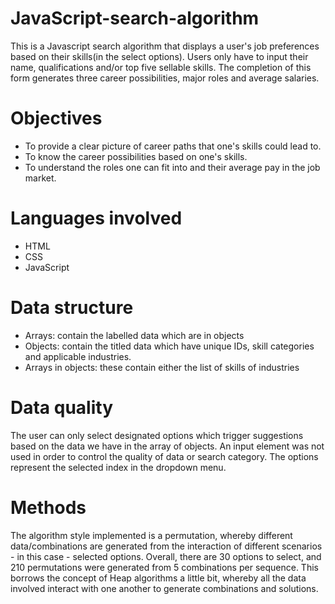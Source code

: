 # JavaScript-search-algorithm
This is a Javascript search algorithm that displays a user's job preferences based on their skills(in the select options). Users only have to input their name, qualifications and/or top five sellable skills. The completion of this form generates three career possibilities, major roles and average salaries.

# Objectives
 - To provide a clear picture of career paths that one's skills could lead to.
 - To know the career possibilities based on one's skills.
 - To understand the roles one can fit into and their average pay in the job market.

# Languages involved
 - HTML
 - CSS
 - JavaScript

# Data structure
 - Arrays: contain the labelled data which are in objects
 - Objects: contain the titled data which have unique IDs, skill categories and applicable industries.
 - Arrays in objects: these contain either the list of skills of industries 

# Data quality
The user can only select designated options which trigger suggestions based on the data we have in the array of
objects. An input element was not used in order to control the quality of data or search category. The options represent the selected index in the dropdown menu.

# Methods
The algorithm style implemented is a permutation, whereby different data/combinations are generated from the interaction of different scenarios - in this case - selected options. Overall, there are 30 options to select, and 210 permutations were generated from 5 combinations per sequence. This borrows the concept of Heap algorithms a little bit, whereby all the data involved interact with one another to generate combinations and solutions.
